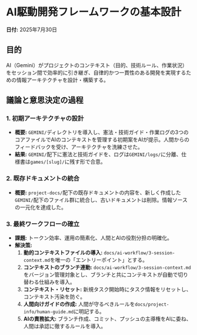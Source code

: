 # AI駆動開発フレームワークの基本設計

**日付:** 2025年7月30日

## 目的

AI（Gemini）がプロジェクトのコンテキスト（目的、技術ルール、作業状況）をセッション間で効率的に引き継ぎ、自律的かつ一貫性のある開発を実現するための情報アーキテクチャを設計・構築する。

## 議論と意思決定の過程

### 1. 初期アーキテクチャの設計
-   **概要:** `GEMINI/`ディレクトリを導入し、憲法・技術ガイド・作業ログの3つのコアファイルでAIのコンテキストを管理する初期案をAIが提示。人間からのフィードバックを受け、アーキテクチャを洗練させた。
-   **結果:** `GEMINI/`配下に憲法と技術ガイドを、ログは`GEMINI/logs/`に分離、仕様書は`games/[slug]/`に残す形で合意。

### 2. 既存ドキュメントの統合
-   **概要:** `project-docs/`配下の既存ドキュメントの内容を、新しく作成した`GEMINI/`配下のファイル群に統合し、古いドキュメントは削除。情報ソースの一元化を達成した。

### 3. 最終ワークフローの確立
-   **課題:** トークン効率、運用の簡素化、人間とAIの役割分担の明確化。
-   **解決策:**
    1.  **動的コンテキストファイルの導入:** `docs/ai-workflow/3-session-context.md`を唯一の「エントリーポイント」とする。
    2.  **コンテキストのブランチ連動:** `docs/ai-workflow/3-session-context.md`をバージョン管理対象とし、ブランチと共にコンテキストが自動で切り替わる仕組みを導入。
    3.  **コンテキスト・リセット:** 新規タスク開始時にタスク情報をリセットし、コンテキスト汚染を防ぐ。
    4.  **人間向けガイドの作成:** 人間が守るべきルールを`docs/project-info/human-guide.md`に明記する。
    5.  **AIの責務拡大:** ブランチ作成、コミット、プッシュの主導権をAIに委ね、人間は承認に徹するルールを導入。
